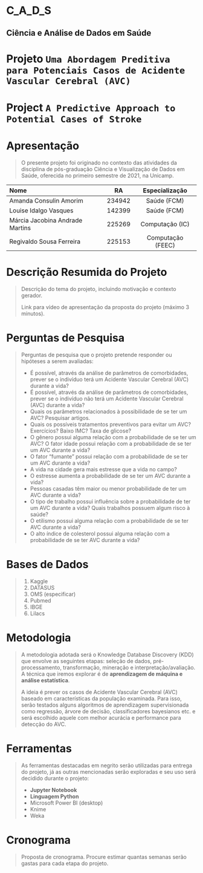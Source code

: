 # C_A_D_S
## Ciência e Análise de Dados em Saúde

# Projeto `Uma Abordagem Preditiva para Potenciais Casos de Acidente Vascular Cerebral (AVC)`
# Project `A Predictive Approach to Potential Cases of Stroke`

# Apresentação
>
>O presente projeto foi originado no contexto das atividades da disciplina de pós-graduação Ciência e Visualização de Dados em Saúde, oferecida no primeiro semestre de 2021, na Unicamp.
>
>>>
   Nome                            | RA            | Especialização
   :------------------------------ | :-------------: |:----------------:
   Amanda Consulin Amorim          | 234942        | Saúde (FCM)
   Louise Idalgo Vasques           | 142399        | Saúde (FCM)
   Márcia Jacobina Andrade Martins | 225269        | Computação (IC)
   Regivaldo Sousa Ferreira        | 225153        | Computação (FEEC)
>>>
# Descrição Resumida do Projeto
> Descrição do tema do projeto, incluindo motivação e contexto gerador.
> 
> Link para vídeo de apresentação da proposta do projeto (máximo 3 minutos).

# Perguntas de Pesquisa
> Perguntas de pesquisa que o projeto pretende responder ou hipóteses a serem avaliadas:
> * É possível, através da análise de parâmetros de comorbidades, prever se o indivíduo terá um Acidente Vascular Cerebral (AVC) durante a vida?
> * É possível, através da análise de parâmetros de comorbidades, prever se o indivíduo não terá um Acidente Vascular Cerebral (AVC) durante a vida?
> * Quais os parâmetros relacionados à possibilidade de se ter um AVC? Pesquisar artigos.
> * Quais os possíveis tratamentos preventivos para evitar um AVC? Exercícios? Baixo IMC? Taxa de glicose?
> * O gênero possui alguma relação com a probabilidade de se ter um AVC? O fator idade possui relação com a probabilidade de se ter um AVC durante a vida?
> * O fator “fumante” possui relação com a probabilidade de se ter um AVC durante a vida?
> * A vida na cidade gera mais estresse que a vida no campo?
> * O estresse aumenta a probabilidade de se ter um AVC durante a vida?
> * Pessoas casadas têm maior ou menor probabilidade de ter um AVC durante a vida?
> * O tipo de trabalho possui influência sobre a probabilidade de ter um AVC durante a vida? Quais trabalhos possuem algum risco à saúde?
> * O etilismo possui alguma relação com a probabilidade de se ter AVC durante a vida?
> * O alto índice de colesterol possui alguma relação com a probabilidade de se ter AVC durante a vida?
>

# Bases de Dados
> 
> 1. Kaggle
> 2. DATASUS
> 3. OMS (especificar)
> 4. Pubmed
> 5. IBGE
> 6. Lilacs

# Metodologia
>  A metodologia adotada será o Knowledge Database Discovery (KDD) que envolve as seguintes etapas: seleção de dados, pré-processamento, transformação, mineração e 
interpretação/avaliação. A técnica que iremos explorar é de **aprendizagem de máquina e análise estatística**. 
>
>  A ideia é prever os casos de Acidente Vascular Cerebral (AVC) baseado em características da população examinada. Para isso, serão testados alguns algoritmos de aprendizagem supervisionada como regressão, árvore de decisão, classificadores bayesianos etc. e será escolhido aquele com melhor acurácia e performance para detecção do AVC.
>
>
# Ferramentas
>
> As ferramentas destacadas em negrito serão utilizadas para entrega do projeto, já as outras mencionadas serão exploradas e seu uso será decidido durante o projeto:
> 
>* **Jupyter Notebook**
>* **Linguagem Python**
>* Microsoft Power BI (desktop)
>* Knime
>* Weka

# Cronograma
> Proposta de cronograma. Procure estimar quantas semanas serão gastas para cada etapa do projeto.
